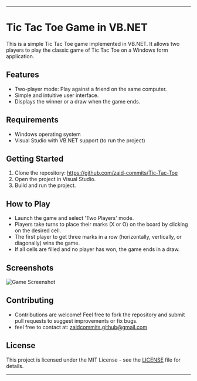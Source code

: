 
---

# Tic Tac Toe Game in VB.NET

This is a simple Tic Tac Toe game implemented in VB.NET. It allows two players to play the classic game of Tic Tac Toe on a Windows form application.

## Features

- Two-player mode: Play against a friend on the same computer.
- Simple and intuitive user interface.
- Displays the winner or a draw when the game ends.

## Requirements

- Windows operating system
- Visual Studio with VB.NET support (to run the project)

## Getting Started

1. Clone the repository: https://github.com/zaid-commits/Tic-Tac-Toe
2. Open the project in Visual Studio.
3. Build and run the project.

## How to Play

- Launch the game and select 'Two Players' mode.
- Players take turns to place their marks (X or O) on the board by clicking on the desired cell.
- The first player to get three marks in a row (horizontally, vertically, or diagonally) wins the game.
- If all cells are filled and no player has won, the game ends in a draw.

## Screenshots

![Game Screenshot](/path/to/screenshot.png)

## Contributing

- Contributions are welcome! Feel free to fork the repository and submit pull requests to suggest improvements or fix bugs.
- feel free to contact at: zaidcommits.github@gmail.com

## License

This project is licensed under the MIT License - see the [LICENSE](LICENSE) file for details.

---
